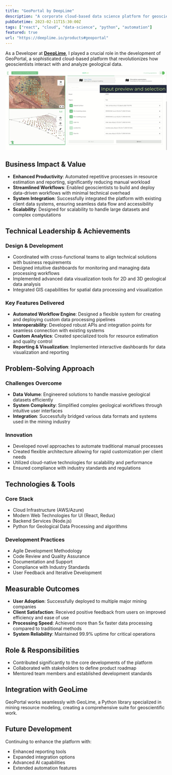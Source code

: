 ```yaml
---
title: "GeoPortal by DeepLime"
description: "A corporate cloud-based data science platform for geoscientists, enabling automated workflows and enhanced productivity through advanced computation capabilities."
pubDatetime: 2023-02-11T15:30:00Z
tags: ["react", "cloud", "data-science", "python", "automation"]
featured: true
url: "https://deeplime.io/products#geoportal"
---
```


As a Developer at [**DeepLime**](https://www.deeplime.io), I played a crucial role in the development of GeoPortal, a sophisticated cloud-based platform that revolutionizes how geoscientists interact with and analyze geological data.

![GeoPortal](../../assets/images/geoportal.jpg)

## Business Impact & Value

- **Enhanced Productivity**: Automated repetitive processes in resource estimation and reporting, significantly reducing manual workload
- **Streamlined Workflows**: Enabled geoscientists to build and deploy data-driven workflows with minimal technical overhead
- **System Integration**: Successfully integrated the platform with existing client data systems, ensuring seamless data flow and accessibility
- **Scalability**: Designed for scalability to handle large datasets and complex computations

## Technical Leadership & Achievements

### Design & Development

- Coordinated with cross-functional teams to align technical solutions with business requirements
- Designed intuitive dashboards for monitoring and managing data processing workflows
- Implemented advanced data visualization tools for 2D and 3D geological data analysis
- Integrated GIS capabilities for spatial data processing and visualization

### Key Features Delivered

- **Automated Workflow Engine**: Designed a flexible system for creating and deploying custom data processing pipelines
- **Interoperability**: Developed robust APIs and integration points for seamless connection with existing systems
- **Custom Analytics**: Created specialized tools for resource estimation and quality control
- **Reporting & Visualization**: Implemented interactive dashboards for data visualization and reporting

## Problem-Solving Approach

### Challenges Overcome

- **Data Volume**: Engineered solutions to handle massive geological datasets efficiently
- **System Complexity**: Simplified complex geological workflows through intuitive user interfaces
- **Integration**: Successfully bridged various data formats and systems used in the mining industry

### Innovation

- Developed novel approaches to automate traditional manual processes
- Created flexible architecture allowing for rapid customization per client needs
- Utilized cloud-native technologies for scalability and performance
- Ensured compliance with industry standards and regulations

## Technologies & Tools

### Core Stack

- Cloud Infrastructure (AWS/Azure)
- Modern Web Technologies for UI (React, Redux)
- Backend Services (Node.js)
- Python for Geological Data Processing and algorithms

### Development Practices

- Agile Development Methodology
- Code Review and Quality Assurance
- Documentation and Support
- Compliance with Industry Standards
- User Feedback and Iterative Development

## Measurable Outcomes

- **User Adoption**: Successfully deployed to multiple major mining companies
- **Client Satisfaction**: Received positive feedback from users on improved efficiency and ease of use
- **Processing Speed**: Achieved more than 5x faster data processing compared to traditional methods
- **System Reliability**: Maintained 99.9% uptime for critical operations

## Role & Responsibilities

- Contributed significantly to the core developments of the platform
- Collaborated with stakeholders to define product roadmap
- Mentored team members and established development standards

## Integration with GeoLime

GeoPortal works seamlessly with GeoLime, a Python library specialized in mining resource modeling, creating a comprehensive suite for geoscientific work.

## Future Development

Continuing to enhance the platform with:

- Enhanced reporting tools
- Expanded integration options
- Advanced AI capabilities
- Extended automation features
